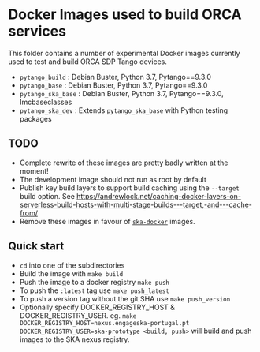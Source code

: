 # Docker Images used to build ORCA services

This folder contains a number of experimental Docker images currently used to
test and build ORCA SDP Tango devices.

- `pytango_build` : Debian Buster, Python 3.7, Pytango==9.3.0
- `pytango_base` : Debian Buster, Python 3.7, Pytango==9.3.0
- `pytango_ska_base` : Debian Buster, Python 3.7, Pytango==9.3.0, lmcbaseclasses
- `pytango_ska_dev` : Extends `pytango_ska_base` with Python testing packages

## TODO

- Complete rewrite of these images are pretty badly written at the moment! 
- The development image should not run as root by default
- Publish key build layers to support build caching using the `--target` build
  option. See
  <https://andrewlock.net/caching-docker-layers-on-serverless-build-hosts-with-multi-stage-builds---target,-and---cache-from/>
- Remove these images in favour of
  [`ska-docker`](https://github.com/ska-telescope/ska-docker) images.

## Quick start

- `cd` into one of the subdirectories
- Build the image with `make build`
- Push the image to a docker registry `make push`
- To push the `:latest` tag use `make push_latest`
- To push a version tag without the git SHA use `make push_version` 
- Optionally specify DOCKER_REGISTRY_HOST & DOCKER_REGISTRY_USER. eg. `make
  DOCKER_REGISTRY_HOST=nexus.engageska-portugal.pt
  DOCKER_REGISTRY_USER=ska-prototype <build, push>` will build and push images
  to the SKA nexus registry. 
